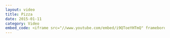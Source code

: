 ```yaml
---
layout: video
title: Pizza
date: 2015-01-11
category: Video
embed_code: <iframe src="//www.youtube.com/embed/i9QToeYHTmQ" frameborder="0" allowfullscreen></iframe>
---
```

